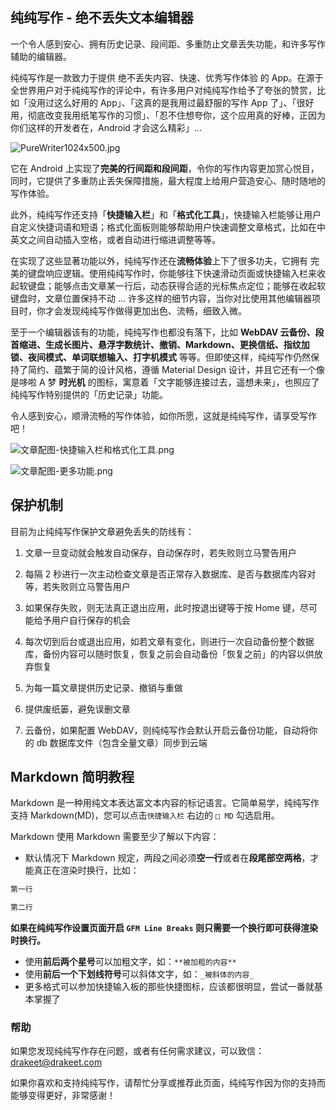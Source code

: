 ## 纯纯写作 - 绝不丢失文本编辑器

一个令人感到安心、拥有历史记录、段间距、多重防止文章丢失功能，和许多写作辅助的编辑器。

纯纯写作是一款致力于提供 绝不丢失内容、快速、优秀写作体验 的 App。在源于全世界用户对于纯纯写作的评论中，有许多用户对纯纯写作给予了夸张的赞赏，比如「没用过这么好用的 App」、「这真的是我用过最舒服的写作 App 了」、「很好用，彻底改变我用纸笔写作的习惯」、「忍不住想夸你，这个应用真的好棒，正因为你们这样的开发者在，Android 才会这么精彩」...

![PureWriter1024x500.jpg](https://i.loli.net/2019/01/06/5c3199ab7f96e.jpg)

它在 Android 上实现了**完美的行间距和段间距**，令你的写作内容更加赏心悦目，同时，它提供了多重防止丢失保障措施，最大程度上给用户营造安心、随时随地的写作体验。

此外，纯纯写作还支持「**快捷输入栏**」和「**格式化工具**」，快捷输入栏能够让用户自定义快捷词语和短语；格式化面板则能够帮助用户快速调整文章格式，比如在中英文之间自动插入空格，或者自动进行缩进调整等等。

在实现了这些显著功能以外，纯纯写作还在**流畅体验**上下了很多功夫，它拥有 完美的键盘响应逻辑。使用纯纯写作时，你能够往下快速滑动页面或快捷输入栏来收起软键盘；能够点击文章某一行后，动态获得合适的光标焦点定位；能够在收起软键盘时，文章位置保持不动 ... 许多这样的细节内容，当你对比使用其他编辑器项目时，你才会发现纯纯写作做得更加出色、流畅，细致入微。

至于一个编辑器该有的功能，纯纯写作也都没有落下，比如 **WebDAV 云备份、段首缩进、生成长图片、悬浮字数统计、撤销、Markdown、更换信纸、指纹加锁、夜间模式、单词联想输入、打字机模式** 等等。但即使这样，纯纯写作仍然保持了简约、蕴繁于简的设计风格，遵循 Material Design 设计，并且它还有一个像是哆啦 A 梦 **时光机** 的图标，寓意着「文字能够连接过去，遥想未来」，也照应了纯纯写作特别提供的「历史记录」功能。

令人感到安心，顺滑流畅的写作体验，如你所愿，这就是纯纯写作，请享受写作吧！

![文章配图-快捷输入栏和格式化工具.png](https://i.loli.net/2019/01/06/5c3199e145ab9.png)

![文章配图-更多功能.png](https://i.loli.net/2019/01/06/5c3199e147867.png)

## 保护机制

目前为止纯纯写作保护文章避免丢失的防线有：

1. 文章一旦变动就会触发自动保存，自动保存时，若失败则立马警告用户

2. 每隔 2 秒进行一次主动检查文章是否正常存入数据库、是否与数据库内容对等，若失败则立马警告用户

3. 如果保存失败，则无法真正退出应用，此时按退出键等于按 Home 键，尽可能给予用户自行保存的机会

4. 每次切到后台或退出应用，如若文章有变化，则进行一次自动备份整个数据库，备份内容可以随时恢复，恢复之前会自动备份「恢复之前」的内容以供放弃恢复

5. 为每一篇文章提供历史记录、撤销与重做

6. 提供废纸篓，避免误删文章

7. 云备份，如果配置 WebDAV，则纯纯写作会默认开启云备份功能，自动将你的 db 数据库文件（包含全量文章）同步到云端

## Markdown 简明教程

Markdown 是一种用纯文本表达富文本内容的标记语言。它简单易学，纯纯写作支持 Markdown(MD)，您可以点击`快捷输入栏` 右边的 `□ MD` 勾选启用。

Markdown 使用 Markdown 需要至少了解以下内容：

- 默认情况下 Markdown 规定，两段之间必须**空一行**或者在**段尾部空两格**，才能真正在渲染时换行，比如：

```markdown
第一行

第二行
```

__如果在纯纯写作设置页面开启 `GFM Line Breaks` 则只需要一个换行即可获得渲染时换行。__

- 使用**前后两个星号**可以加粗文字，如：`**被加粗的内容**`
- 使用**前后一个下划线符号**可以斜体文字，如：`_被斜体的内容_`
- 更多格式可以参加快捷输入板的那些快捷图标，应该都很明显，尝试一番就基本掌握了

### 帮助

如果您发现纯纯写作存在问题，或者有任何需求建议，可以致信：drakeet@drakeet.com

如果你喜欢和支持纯纯写作，请帮忙分享或推荐此页面，纯纯写作因为你的支持而能够变得更好，非常感谢！

